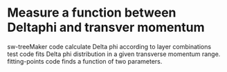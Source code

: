 Measure a function between Deltaphi and transver momentum
=========================================================

sw-treeMaker code calculate Delta phi according to layer combinations <br>
test code fits Delta phi distribution in a given transverse momentum range. <br>
fitting-points code finds a function of two parameters.
